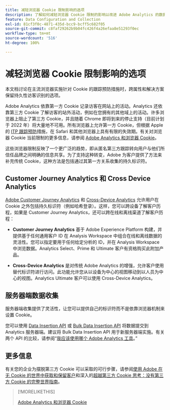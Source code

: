 ```yaml
---
title: 减轻浏览器 Cookie 限制影响的选项
description: 了解如何减轻浏览器 Cookie 限制的影响以改进 Adobe Analytics 的数据收集。
feature: Data Configuration and Collection
exl-id: 81cf3f0c-4871-435d-bcc9-bcff5c682f05
source-git-commit: c8faf29262b9b04fc426f4a26efaa8e51293f0ec
workflow-type: tm+mt
source-wordcount: '516'
ht-degree: 100%

---
```


# 减轻浏览器 Cookie 限制影响的选项

本文档讨论在主流浏览器实施针对 Cookie 的跟踪预防措施时，跨属性和解决方案保留持久性访客识别的选项。

Adobe Analytics 依靠第一方 Cookie 记录访客在网站上的活动。Analytics 还依靠第三方 Cookie 了解访客的站外活动，例如在您拥有的其他域上的活动。许多浏览器上阻止了第三方 Cookie，并且随着 Chrome 即将到来的停止支持（目前计划于 2022 年）将大量地不可用。所有浏览器上允许第一方 Cookie，但根据 Apple 的 [ITP 跟踪预防](https://webkit.org/tracking-prevention)措施，在 Safari 和其他浏览器上具有有限的失效期。有关对浏览器 Cookie 当前限制的更多信息，请参阅 [Adobe Analytics 和浏览器 Cookie](cookies.md)。

这些浏览器限制反映了一个更广泛的趋势，即从匿名第三方跟踪转向用户与他们所信任品牌之间明确的信息共享。为了支持这种转变，Adobe 为客户提供了方法来补充传统 Cookie，这种方法是包括通过其第一方关系收集的持久标识符。

## Customer Journey Analytics 和 Cross Device Analytics

[Adobe Customer Journey Analytics](https://experienceleague.adobe.com/docs/analytics-platform/using/cja-overview/cja-overview.html?lang=zh-Hans) 和 [Cross-Device Analytics](/help/components/cda/overview.md) 允许用户在 Cookie 之外包括持久标识符（例如哈希登录）。这样，您可以跨设备了解客户历程，如果是 Customer Journey Analytics，还可以跨在线和离线渠道了解客户历程：

* **Customer Journey Analytics** 基于 Adobe Experience Platform 构建，并提供基于任何通用客户 ID 在 Analysis Workspace 中组合在线和离线数据的灵活性。您可以指定要用于任何给定分析的 ID，并在 Analysis Workspace 中浏览数据。Analytics Select、Prime 和 Ultimate 客户有资格购买此附加产品。

* **Cross-Device Analytics** 是对传统 Adobe Analytics 的增强，允许客户使用替代标识符进行访问。此功能允许您从以设备为中心的视图移动到以人员为中心的视图。Analytics Ultimate 客户可以使用 Cross-Device Analytics。

## 服务器端数据收集

服务器端收集提供了灵活性，让您可以提供自己的标识符而不是依靠浏览器机制来设置 Cookie。

您可以使用 [Data Insertion API](https://github.com/AdobeDocs/analytics-1.4-apis/blob/master/docs/data-insertion-api/index.md) 或 [Bulk Data Insertion API](https://www.adobe.io/apis/experiencecloud/analytics/docs.html#!AdobeDocs/analytics-2.0-apis/master/bdia.md) 将数据提交到 Analytics 服务器端。建议将 Bulk Data Insertion API 用于新服务器端实施。有关两个 API 的比较，请参阅“[我应该使用哪个 Adobe Analytics 工具](https://experienceleague.adobe.com/docs/analytics/admin/admin-overview/which-analytics-tool.html?lang=zh-Hans)。”

## 更多信息

有关您的企业为摆脱第三方 Cookie 可以采取的可行步骤，请参阅[使用 Adobe 在无 Cookie 的世界中获取和保留客户](https://business.adobe.com/solutions/cookieless.html)和深入的[超越第三方 Cookie 思考：没有第三方 Cookie 的完整世界指南](https://business.adobe.com/content/dam/www/us/en/pdfs/Adobe_Thinking_Beyond_the_Third_Party_Cookie.pdf)。

>[!MORELIKETHIS]
>
>[Adobe Analytics 和浏览器 Cookie](cookies.md)

